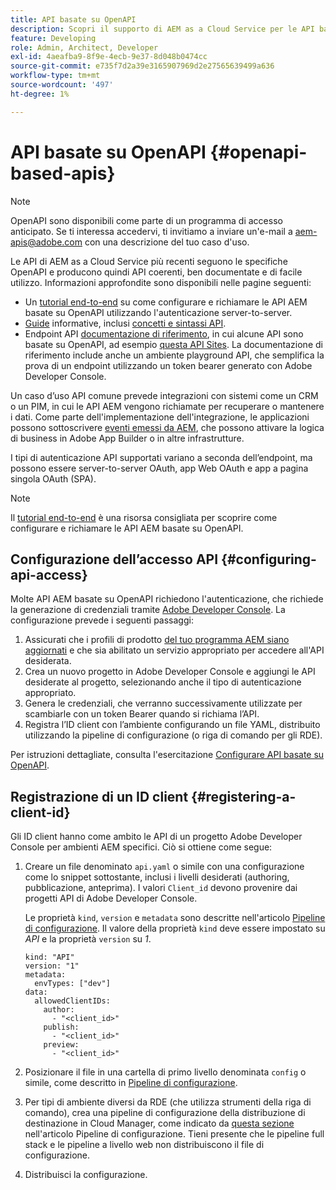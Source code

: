 ```yaml
---
title: API basate su OpenAPI
description: Scopri il supporto di AEM as a Cloud Service per le API basate su OpenAPI
feature: Developing
role: Admin, Architect, Developer
exl-id: 4aeafba9-8f9e-4ecb-9e37-8d048b0474cc
source-git-commit: e735f7d2a39e3165907969d2e27565639499a636
workflow-type: tm+mt
source-wordcount: '497'
ht-degree: 1%

---
```


# API basate su OpenAPI {#openapi-based-apis}

>[!NOTE]
>
>OpenAPI sono disponibili come parte di un programma di accesso anticipato. Se ti interessa accedervi, ti invitiamo a inviare un&#39;e-mail a [aem-apis@adobe.com](mailto:aem-apis@adobe.com) con una descrizione del tuo caso d&#39;uso.

Le API di AEM as a Cloud Service più recenti seguono le specifiche OpenAPI e producono quindi API coerenti, ben documentate e di facile utilizzo. Informazioni approfondite sono disponibili nelle pagine seguenti:

* Un [tutorial end-to-end](https://experienceleague.adobe.com/it/docs/experience-manager-learn/cloud-service/aem-apis/invoke-openapi-based-aem-apis) su come configurare e richiamare le API AEM basate su OpenAPI utilizzando l&#39;autenticazione server-to-server.
* [Guide](https://developer.adobe.com/experience-cloud/experience-manager-apis/guides/) informative, inclusi [concetti e sintassi API](https://developer.adobe.com/experience-cloud/experience-manager-apis/guides/how-to/).
* Endpoint API [documentazione di riferimento](https://developer.adobe.com/experience-cloud/experience-manager-apis/), in cui alcune API sono basate su OpenAPI, ad esempio [questa API Sites](https://developer.adobe.com/experience-cloud/experience-manager-apis/api/stable/sites/). La documentazione di riferimento include anche un ambiente playground API, che semplifica la prova di un endpoint utilizzando un token bearer generato con Adobe Developer Console.

Un caso d’uso API comune prevede integrazioni con sistemi come un CRM o un PIM, in cui le API AEM vengono richiamate per recuperare o mantenere i dati. Come parte dell&#39;implementazione dell&#39;integrazione, le applicazioni possono sottoscrivere [eventi emessi da AEM](https://experienceleague.adobe.com/en/docs/experience-manager-learn/cloud-service/aem-eventing/overview), che possono attivare la logica di business in Adobe App Builder o in altre infrastrutture.

I tipi di autenticazione API supportati variano a seconda dell’endpoint, ma possono essere server-to-server OAuth, app Web OAuth e app a pagina singola OAuth (SPA).

>[!NOTE]
>
> Il [tutorial end-to-end](https://experienceleague.adobe.com/it/docs/experience-manager-learn/cloud-service/aem-apis/invoke-openapi-based-aem-apis) è una risorsa consigliata per scoprire come configurare e richiamare le API AEM basate su OpenAPI.


## Configurazione dell’accesso API {#configuring-api-access}

Molte API AEM basate su OpenAPI richiedono l&#39;autenticazione, che richiede la generazione di credenziali tramite [Adobe Developer Console](https://developer.adobe.com/developer-console/docs/guides/). La configurazione prevede i seguenti passaggi:

1. Assicurati che i profili di prodotto [ del tuo programma AEM siano aggiornati](/help/onboarding/aem-cs-team-product-profiles.md#aem-product-profiles) e che sia abilitato un servizio appropriato per accedere all&#39;API desiderata.
1. Crea un nuovo progetto in Adobe Developer Console e aggiungi le API desiderate al progetto, selezionando anche il tipo di autenticazione appropriato.
1. Genera le credenziali, che verranno successivamente utilizzate per scambiarle con un token Bearer quando si richiama l’API.
1. Registra l’ID client con l’ambiente configurando un file YAML, distribuito utilizzando la pipeline di configurazione (o riga di comando per gli RDE).

Per istruzioni dettagliate, consulta l&#39;esercitazione [Configurare API basate su OpenAPI](https://experienceleague.adobe.com/en/docs/experience-manager-learn/cloud-service/aem-apis/setup).

## Registrazione di un ID client {#registering-a-client-id}

Gli ID client hanno come ambito le API di un progetto Adobe Developer Console per ambienti AEM specifici. Ciò si ottiene come segue:

1. Creare un file denominato `api.yaml` o simile con una configurazione come lo snippet sottostante, inclusi i livelli desiderati (authoring, pubblicazione, anteprima). I valori `Client_id` devono provenire dai progetti API di Adobe Developer Console.

   Le proprietà `kind`, `version` e `metadata` sono descritte nell&#39;articolo [Pipeline di configurazione](/help/operations/config-pipeline.md#common-syntax). Il valore della proprietà `kind` deve essere impostato su *API* e la proprietà `version` su *1*.

   ```
   kind: "API"
   version: "1"
   metadata:
     envTypes: ["dev"]
   data:
     allowedClientIDs:
       author:
         - "<client_id>"
       publish:
         - "<client_id>"
       preview:
         - "<client_id>"
   ```

1. Posizionare il file in una cartella di primo livello denominata `config` o simile, come descritto in [Pipeline di configurazione](/help/operations/config-pipeline.md#folder-structure).
1. Per tipi di ambiente diversi da RDE (che utilizza strumenti della riga di comando), crea una pipeline di configurazione della distribuzione di destinazione in Cloud Manager, come indicato da [questa sezione](/help/operations/config-pipeline.md#creating-and-managing) nell&#39;articolo Pipeline di configurazione. Tieni presente che le pipeline full stack e le pipeline a livello web non distribuiscono il file di configurazione.
1. Distribuisci la configurazione.

